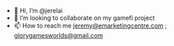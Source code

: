 - 👋 Hi, I’m @jerelai
- 💞️ I’m looking to collaborate on my gamefi project
- 📫 How to reach me jeremy@emarketingcentre.com ; glorygamesworlds@gmail.com

<!---
jerelai/jerelai is a ✨ special ✨ repository because its `README.md` (this file) appears on your GitHub profile.
You can click the Preview link to take a look at your changes.
--->
